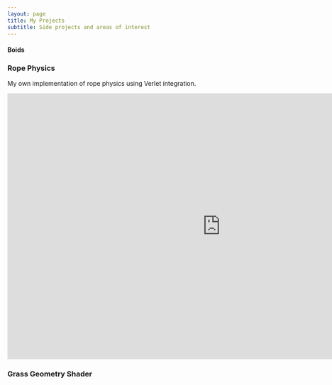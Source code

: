 ```yaml
---
layout: page
title: My Projects
subtitle: Side projects and areas of interest
---
```


#### Boids


### Rope Physics

My own implementation of rope physics using Verlet integration.

<div style="position: relative; width: 960px; height: 600px;">
  <iframe src="https://ryggy.github.io/assets/RopeWebGL/index.html" width="100%" height="100%" frameborder="0" style="position: absolute; top: 0; left: 0;" allowfullscreen></iframe>
</div>



### Grass Geometry Shader







